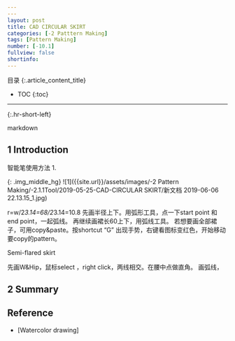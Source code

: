 ```yaml
---
---
layout: post
title: CAD CIRCULAR SKIRT
categories: [-2 Patttern Making]
tags: [Pattern Making]
number: [-10.1]
fullview: false
shortinfo: 
---
```

目录
{:.article_content_title}

* TOC
{:toc}

---
{:.hr-short-left}

markdown

## 1 Introduction

智能笔使用方法
1.

{: .img_middle_hg}
![1]({{site.url}}/assets/images/-2 Pattern Making/-2.1.1Tool/2019-05-25-CAD-CIRCULAR SKIRT/新文档 2019-06-06 22.13.15_1.jpg)

r=w/2*3.14=68/2*3.14=10.8
先画半径上下。用弧形工具，点一下start point 和 end point，一起弧线。
再继续画裙长60上下，用弧线工具。
若想要画全部裙子，可用copy&paste。按shortcut “G”
出现手势，右键看图标变红色，开始移动要copy的pattern。

Semi-flared skirt

先画W&Hip，鼠标select ，right click，两线相交。在腰中点做直角。
画弧线，

## 2 Summary



## Reference

- [Watercolor drawing]





